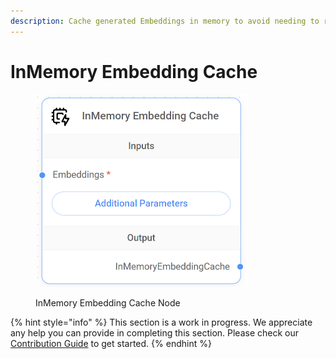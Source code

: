 ```yaml
---
description: Cache generated Embeddings in memory to avoid needing to recompute them.
---
```


# InMemory Embedding Cache

<figure><img src="../../../.gitbook/assets/image (1) (1) (1) (1) (1) (1) (1).png" alt="" width="340"><figcaption><p>InMemory Embedding Cache Node</p></figcaption></figure>

{% hint style="info" %}
This section is a work in progress. We appreciate any help you can provide in completing this section. Please check our [Contribution Guide](https://toi500.gitbook.io/flowise-docs/contributing) to get started.
{% endhint %}
